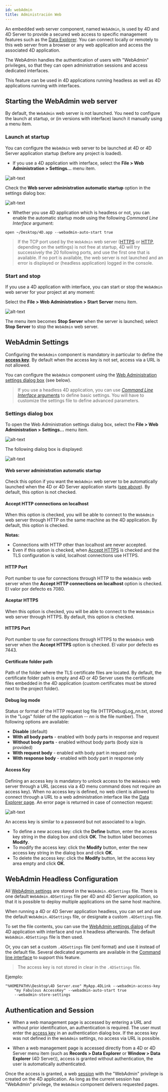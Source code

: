 ```yaml
---
id: webAdmin
title: Administración Web
---
```



An embedded web server component, named `WebAdmin`, is used by 4D and 4D Server to provide a secured web access to specific management features such as the [Data Explorer](dataExplorer.md). You can connect locally or remotely to this web server from a browser or any web application and access the associated 4D application.

The WebAdmin handles the authentication of users with "WebAdmin" privileges, so that they can open administration sessions and access dedicated interfaces.

This feature can be used in 4D applications running headless as well as 4D applications running with interfaces.


## Starting the WebAdmin web server

By default, the `WebAdmin` web server is not launched. You need to configure the launch at startup, or (in versions with interface) launch it manually using a menu item.


### Launch at startup

You can configure the `WebAdmin` web server to be launched at 4D or 4D Server application startup (before any project is loaded).

- If you use a 4D application with interface, select the **File > Web Administration > Settings...** menu item.

![alt-text](assets/en/Admin/waMenu1.png)

Check the **Web server administration automatic startup** option in the settings dialog box:

![alt-text](assets/en/Admin/waSettings.png)

- Whether you use 4D application which is headless or not, you can enable the automatic startup mode using the following *Command Line Interface* argument:


```
open ~/Desktop/4D.app --webadmin-auto-start true
```

> If the TCP port used by the `WebAdmin` web server ([HTTPS](#https-port) or [HTTP](#http-port), depending on the settings) is not free at startup, 4D will try successively the 20 following ports, and use the first one that is available. If no port is available, the web server is not launched and an error is displayed or (headless application) logged in the console.


### Start and stop

If you use a 4D application with interface, you can start or stop the `WebAdmin` web server for your project at any moment:

Select the **File > Web Administration > Start Server** menu item.

![alt-text](assets/en/Admin/waMenu2.png)

The menu item becomes **Stop Server** when the server is launched; select **Stop Server** to stop the `WebAdmin` web server.



## WebAdmin Settings

Configuring the `WebAdmin` component is mandatory in particular to define the [**access key**](#access-key). By default when the access key is not set, access via a URL is not allowed.

You can configure the `WebAdmin` component using the [Web Administration settings dialog box](#settings-dialog-box) (see below).

> If you use a headless 4D application, you can use [*Command Line Interface* arguments](#webadmin-headless-configuration) to define basic settings. You will have to customize the settings file to define advanced parameters.


### Settings dialog box

To open the Web Administration settings dialog box, select the **File > Web Administration > Settings...** menu item.

![alt-text](assets/en/Admin/waMenu1.png)

The following dialog box is displayed:

![alt-text](assets/en/Admin/waSettings2.png)

#### Web server administration automatic startup

Check this option if you want the `WebAdmin` web server to be automatically launched when the 4D or 4D Server application starts ([see above](#launching-at-startup)). By default, this option is not checked.

#### Accept HTTP connections on localhost

When this option is checked, you will be able to connect to the `WebAdmin` web server through HTTP on the same machine as the 4D application. By default, this option is checked.

**Notas:**
- Connections with HTTP other than localhost are never accepted.
- Even if this option is checked, when [Accept HTTPS](#accept-https) is checked and the TLS configuration is valid, localhost connections use HTTPS.


#### HTTP Port

Port number to use for connections through HTTP to the `WebAdmin` web server when the **Accept HTTP connections on localhost** option is checked. El valor por defecto es 7080.


#### Aceptar HTTPS

When this option is checked, you will be able to connect to the `WebAdmin` web server through HTTPS. By default, this option is checked.

#### HTTPS Port

Port number to use for connections through HTTPS to the `WebAdmin` web server when the **Accept HTTPS** option is checked. El valor por defecto es 7443.


#### Certificate folder path

Path of the folder where the TLS certificate files are located. By default, the certificate folder path is empty and 4D or 4D Server uses the certificate files embedded in the 4D application (custom certificates must be stored next to the project folder).

#### Debug log mode

Status or format of the HTTP request log file (HTTPDebugLog_*nn*.txt, stored in the "Logs" folder of the application -- *nn* is the file number). The following options are available:

- **Disable** (default)
- **With all body parts** - enabled with body parts in response and request
- **Without body parts** - enabled without body parts (body size is provided)
- **With request body** - enabled with body part in request only
- **With response body** - enabled with body part in response only

#### Access Key

Defining an access key is mandatory to unlock access to the `WebAdmin` web server through a URL (access via a 4D menu command does not require an access key). When no access key is defined, no web client is allowed to connect through a URL to a web administration interface like the [Data Explorer page](dataExplorer.md). An error page is returned in case of connection request:

![alt-text](assets/en/Admin/accessKey.png)

An access key is similar to a password but not associated to a login.

- To define a new access key: click the **Define** button, enter the access key string in the dialog box and click **OK**. The button label becomes **Modify**.
- To modify the access key: click the **Modify** button, enter the new access key string in the dialog box and click **OK**.
- To delete the access key: click the **Modify** button, let the access key area empty and click **OK**.


## WebAdmin Headless Configuration

All [WebAdmin settings](#webadmin-settings) are stored in the `WebAdmin.4DSettings` file. There is one default `WebAdmin.4DSettings` file per 4D and 4D Server application, so that it is possible to deploy multiple applications on the same host machine.

When running a 4D or 4D Server application headless, you can set and use the default `WebAdmin.4DSettings` file, or designate a custom `.4DSettings` file.

To set the file contents, you can use the [WebAdmin settings dialog](#settings-dialog-box) of the 4D application with interface and run it headless afterwards. The default `WebAdmin.4DSettings` file is then used.

Or, you can set a custom `.4DSettings` file (xml format) and use it instead of the default file. Several dedicated arguments are available in the [Command line interface](cli.md) to support this feature.

> The access key is not stored in clear in the `.4DSettings` file.

Ejemplo:

```
"%HOMEPATH%\Desktop\4D Server.exe" MyApp.4DLink --webadmin-access-key 
    "my Fabulous AccessKey" --webadmin-auto-start true   
    --webadmin-store-settings

```


## Authentication and Session

- When a web management page is accessed by entering a URL and without prior identification, an authentication is required. The user must enter the [access key](#access-key) in an authentication dialog box. If the access key was not defined in the `WebAdmin` settings, no access via URL is possible.

- When a web management page is accessed directly from a 4D or 4D Server menu item (such as **Records > Data Explorer** or **Window > Data Explorer** (4D Server)), access is granted without authentication, the user is automatically authenticated.

Once the access is granted, a web [session](WebServer/sessions.md) with the "WebAdmin" privilege is created on the 4D application. As long as the current session has "WebAdmin" privilege, the `WebAdmin` component delivers requested pages.


